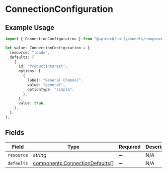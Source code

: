 # ConnectionConfiguration

## Example Usage

```typescript
import { ConnectionConfiguration } from "@apideck/unify/models/components";

let value: ConnectionConfiguration = {
  resource: "leads",
  defaults: [
    {
      id: "ProductInterest",
      options: [
        {
          label: "General Channel",
          value: "general",
          optionType: "simple",
        },
      ],
      value: true,
    },
  ],
};
```

## Fields

| Field                                                                            | Type                                                                             | Required                                                                         | Description                                                                      | Example                                                                          |
| -------------------------------------------------------------------------------- | -------------------------------------------------------------------------------- | -------------------------------------------------------------------------------- | -------------------------------------------------------------------------------- | -------------------------------------------------------------------------------- |
| `resource`                                                                       | *string*                                                                         | :heavy_minus_sign:                                                               | N/A                                                                              | leads                                                                            |
| `defaults`                                                                       | [components.ConnectionDefaults](../../models/components/connectiondefaults.md)[] | :heavy_minus_sign:                                                               | N/A                                                                              |                                                                                  |